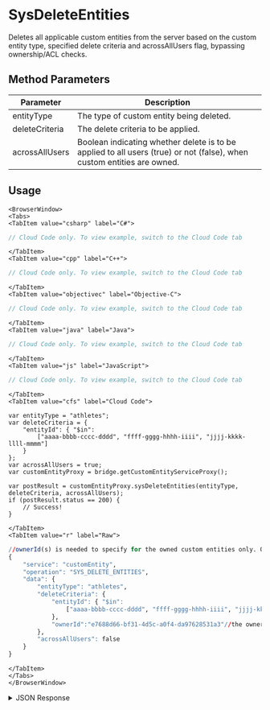 # SysDeleteEntities

Deletes all applicable custom entities from the server based on the custom entity type, specified delete criteria and acrossAllUsers flag, bypassing ownership/ACL checks.

<PartialServop service_name="customEntity" operation_name="SYS_DELETE_ENTITIES" />

## Method Parameters
Parameter | Description
--------- | -----------
entityType | The type of custom entity being deleted. 
deleteCriteria | The delete criteria to be applied. 
acrossAllUsers | Boolean indicating whether delete is to be applied to all users (true) or not (false), when custom entities are owned.

## Usage

```mdx-code-block
<BrowserWindow>
<Tabs>
<TabItem value="csharp" label="C#">
```

```csharp
// Cloud Code only. To view example, switch to the Cloud Code tab
```

```mdx-code-block
</TabItem>
<TabItem value="cpp" label="C++">
```

```cpp
// Cloud Code only. To view example, switch to the Cloud Code tab
```

```mdx-code-block
</TabItem>
<TabItem value="objectivec" label="Objective-C">
```

```objectivec
// Cloud Code only. To view example, switch to the Cloud Code tab
```

```mdx-code-block
</TabItem>
<TabItem value="java" label="Java">
```

```java
// Cloud Code only. To view example, switch to the Cloud Code tab
```

```mdx-code-block
</TabItem>
<TabItem value="js" label="JavaScript">
```

```javascript
// Cloud Code only. To view example, switch to the Cloud Code tab
```

```mdx-code-block
</TabItem>
<TabItem value="cfs" label="Cloud Code">
```

```cfscript
var entityType = "athletes";
var deleteCriteria = {
    "entityId": { "$in":
        ["aaaa-bbbb-cccc-dddd", "ffff-gggg-hhhh-iiii", "jjjj-kkkk-llll-mmmm"]
    }
};
var acrossAllUsers = true;
var customEntityProxy = bridge.getCustomEntityServiceProxy();

var postResult = customEntityProxy.sysDeleteEntities(entityType, deleteCriteria, acrossAllUsers);
if (postResult.status == 200) {
    // Success!
}
```

```mdx-code-block
</TabItem>
<TabItem value="r" label="Raw">
```

```r
//ownerId(s) is needed to specify for the owned custom entities only. Or, setting acrossAllUsers to true
{
	"service": "customEntity",
	"operation": "SYS_DELETE_ENTITIES",
	"data": {
		"entityType": "athletes",
		"deleteCriteria": {
			"entityId": { "$in":
				["aaaa-bbbb-cccc-dddd", "ffff-gggg-hhhh-iiii", "jjjj-kkkk-llll-mmmm"]
			},
			"ownerId":"e7688d66-bf31-4d5c-a0f4-da97628531a3"//the ownerId is only needed for the owned custom entities. Or, set acrossAllUsers to true
		},
		"acrossAllUsers": false
	}
}
```

```mdx-code-block
</TabItem>
</Tabs>
</BrowserWindow>
```

<details>
<summary>JSON Response</summary>

```json
{
  "data": {
    "deletedCount": 3
  },
  "status": 200
}
```
</details>

